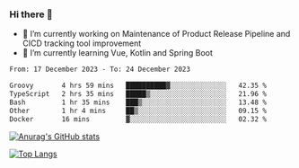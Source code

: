 ### Hi there 👋

- 🔭 I’m currently working on Maintenance of Product Release Pipeline and CICD tracking tool improvement
- 🌱 I’m currently learning Vue, Kotlin and Spring Boot

<!--START_SECTION:waka-->

```txt
From: 17 December 2023 - To: 24 December 2023

Groovy       4 hrs 59 mins   ██████████▓░░░░░░░░░░░░░░   42.35 %
TypeScript   2 hrs 35 mins   █████▒░░░░░░░░░░░░░░░░░░░   21.96 %
Bash         1 hr 35 mins    ███▒░░░░░░░░░░░░░░░░░░░░░   13.48 %
Other        1 hr 4 mins     ██▒░░░░░░░░░░░░░░░░░░░░░░   09.15 %
Docker       16 mins         ▓░░░░░░░░░░░░░░░░░░░░░░░░   02.32 %
```

<!--END_SECTION:waka-->

[![Anurag's GitHub stats](https://github-readme-stats.vercel.app/api?username=yunhao981&show_icons=true&theme=solarized-dark)](https://github.com/anuraghazra/github-readme-stats)

[![Top Langs](https://github-readme-stats.vercel.app/api/top-langs/?username=yunhao981&theme=solarized-dark&layout=compact)](https://github.com/anuraghazra/github-readme-stats)

<!--
**yunhao981/yunhao981** is a ✨ _special_ ✨ repository because its `README.md` (this file) appears on your GitHub profile.

Here are some ideas to get you started:

- 🔭 I’m currently working on Maintenance of Release Pipeline and CICD tracking tool improvement
- 🌱 I’m currently learning Vue, Kotlin and Spring Boot
- 👯 I’m looking to collaborate on ...
- 🤔 I’m looking for help with ...
- 💬 Ask me about ...
- 📫 How to reach me: ...
- 😄 Pronouns: ...
- ⚡ Fun fact: ...
-->


